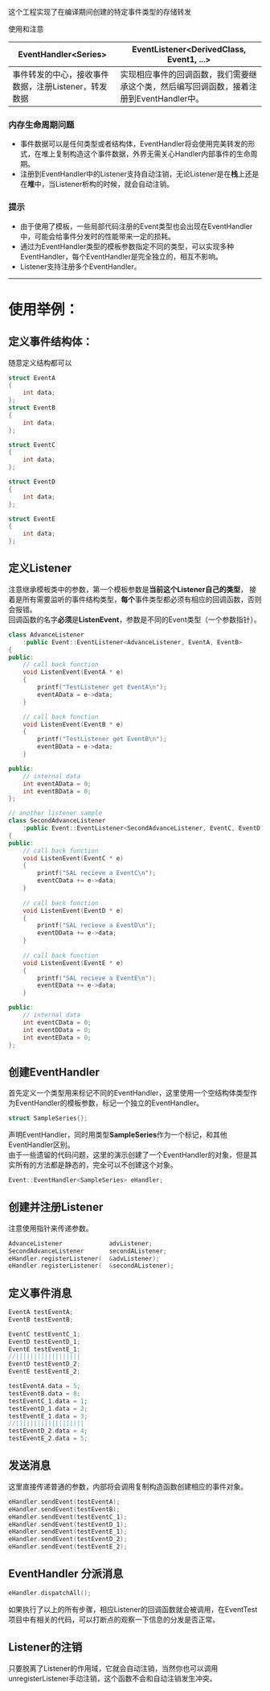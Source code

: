 这个工程实现了在编译期间创建的特定事件类型的存储转发

使用和注意

EventHandler&lt;Series&gt; | EventListener&lt;DerivedClass, Event1, ...&gt;
-------------|---------------
事件转发的中心，接收事件数据，注册Listener，转发数据  |  实现相应事件的回调函数，我们需要继承这个类，然后编写回调函数，接着注册到EventHandler中。

### 内存生命周期问题
* 事件数据可以是任何类型或者结构体，EventHandler将会使用完美转发的形式，在堆上复制构造这个事件数据，外界无需关心Handler内部事件的生命周期。
* 注册到EventHandler中的Listener支持自动注销，无论Listener是在**栈**上还是在**堆**中，当Listener析构的时候，就会自动注销。


### 提示
* 由于使用了模板，一些局部代码注册的Event类型也会出现在EventHandler中，可能会给事件分发时的性能带来一定的损耗。
* 通过为EventHandler类型的模板参数指定不同的类型，可以实现多种EventHandler，每个EventHandler是完全独立的，相互不影响。
* Listener支持注册多个EventHandler<Series>。


------
# 使用举例：
## 定义事件结构体：
随意定义结构都可以
```c++
struct EventA
{
	int data;
};
struct EventB
{
	int data;
};

struct EventC
{
	int data;
};

struct EventD
{
	int data;
};

struct EventE
{
	int data;
};
```

## 定义Listener  
注意继承模板类中的参数，第一个模板参数是**当前这个Listener自己的类型**，
接着是所有需要监听的事件结构类型，**每个**事件类型都必须有相应的回调函数，否则会报错。  
回调函数的名字**必须**是**ListenEvent**，参数是不同的Event类型（一个参数指针）。

```c++
class AdvanceListener
	:public Event::EventListener<AdvanceListener, EventA, EventB>
{
public:
    // call back function
	void ListenEvent(EventA * e)
	{
		printf("TestListener get EventA\n");
		eventAData = e->data;
	}

    // call back function
	void ListenEvent(EventB * e)
	{
		printf("TestListener get EventB\n");
		eventBData = e->data;
	}

public:
    // internal data
	int eventAData = 0;
	int eventBData = 0;
};

// another listener sample
class SecondAdvanceListener
	:public Event::EventListener<SecondAdvanceListener, EventC, EventD, EventE>
{
public:
    // call back function
	void ListenEvent(EventC * e)
	{
		printf("SAL recieve a EventC\n");
		eventCData += e->data;
	}
    
    // call back function
	void ListenEvent(EventD * e)
	{
		printf("SAL recieve a EventD\n");
		eventDData += e->data;
	}
    
    // call back function
	void ListenEvent(EventE * e)
	{
		printf("SAL recieve a EventE\n");
		eventEData += e->data;
	}

public:
    // internal data
	int eventCData = 0;
	int eventDData = 0;
	int eventEData = 0;
};

```

## 创建EventHandler
首先定义一个类型用来标记不同的EventHandler，这里使用一个空结构体类型作为EventHandler的模板参数，标记一个独立的EventHandler。
```c++
struct SampleSeries{};
```
声明EventHandler，同时用类型**SampleSeries**作为一个标记，和其他EventHandler区别。  
由于一些遗留的代码问题，这里的演示创建了一个EventHandler的对象，但是其实所有的方法都是静态的，完全可以不创建这个对象。
```c++
Event::EventHandler<SampleSeries> eHandler;
```

## 创建并注册Listener
注意使用指针来传递参数。
```c++
AdvanceListener             advListener;
SecondAdvanceListener       secondAListener;
eHandler.registerListener(  &advListener);
eHandler.registerListener(  &secondAListener);
```

## 定义事件消息
```c++
EventA testEventA;
EventB testEventB;

EventC testEventC_1;
EventD testEventD_1;
EventE testEventE_1;
//||||||||||||||||||
EventD testEventD_2;
EventE testEventE_2;

testEventA.data = 5;
testEventB.data = 8;
testEventC_1.data = 1;
testEventD_1.data = 2;
testEventE_1.data = 3;
//|||||||||||||||||||
testEventD_2.data = 4;
testEventE_2.data = 5;
```
## 发送消息
这里直接传递普通的参数，内部将会调用复制构造函数创建相应的事件对象。
```c++
eHandler.sendEvent(testEventA);
eHandler.sendEvent(testEventB);
eHandler.sendEvent(testEventC_1);
eHandler.sendEvent(testEventD_1);
eHandler.sendEvent(testEventE_1);
eHandler.sendEvent(testEventD_2);
eHandler.sendEvent(testEventE_2);
```

## EventHandler 分派消息
```c++
eHandler.dispatchAll();
```
如果执行了以上的所有步骤，相应Listener的回调函数就会被调用，在EventTest项目中有相关的代码，可以打断点的观察一下信息的分发是否正常。

## Listener的注销
只要脱离了Listener的作用域，它就会自动注销，当然你也可以调用unregisterListener手动注销，这个函数不会和自动注销发生冲突。

